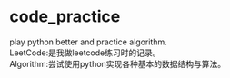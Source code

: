 # code_practice
play python better and practice algorithm.</br>
LeetCode:是我做leetcode练习时的记录。</br>
Algorithm:尝试使用python实现各种基本的数据结构与算法。</br>
